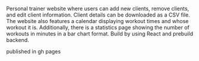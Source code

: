 Personal trainer website where users can add new clients, remove clients, and edit client information. Client details can be downloaded as a CSV file. The website also features a calendar displaying workout times and whose workout it is. Additionally, there is a statistics page showing the number of workouts in minutes in a bar chart format. Build by using React and prebuild backend.

published in gh pages
